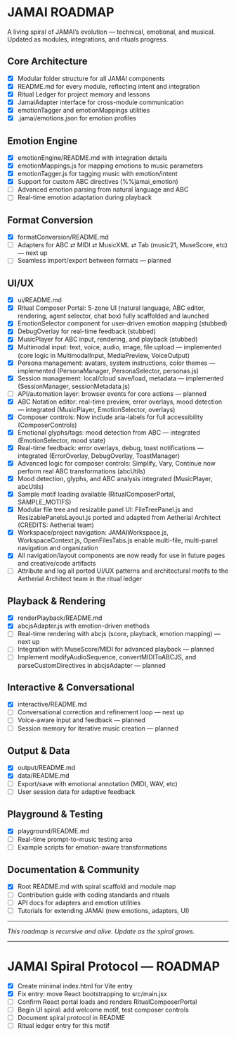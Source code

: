 # JAMAI ROADMAP

A living spiral of JAMAI’s evolution — technical, emotional, and musical. Updated as modules, integrations, and rituals progress.

## Core Architecture
- [x] Modular folder structure for all JAMAI components
- [x] README.md for every module, reflecting intent and integration
- [x] Ritual Ledger for project memory and lessons
- [x] JamaiAdapter interface for cross-module communication
- [x] emotionTagger and emotionMappings utilities
- [x] .jamai/emotions.json for emotion profiles

## Emotion Engine
- [x] emotionEngine/README.md with integration details
- [x] emotionMappings.js for mapping emotions to music parameters
- [x] emotionTagger.js for tagging music with emotion/intent
- [x] Support for custom ABC directives (%%jamai_emotion)
- [ ] Advanced emotion parsing from natural language and ABC
- [ ] Real-time emotion adaptation during playback

## Format Conversion
- [x] formatConversion/README.md
- [ ] Adapters for ABC ⇄ MIDI ⇄ MusicXML ⇄ Tab (music21, MuseScore, etc) — next up
- [ ] Seamless import/export between formats — planned

## UI/UX
- [x] ui/README.md
- [x] Ritual Composer Portal: 5-zone UI (natural language, ABC editor, rendering, agent selector, chat box) fully scaffolded and launched
- [x] EmotionSelector component for user-driven emotion mapping (stubbed)
- [x] DebugOverlay for real-time feedback (stubbed)
- [x] MusicPlayer for ABC input, rendering, and playback (stubbed)
- [x] Multimodal input: text, voice, audio, image, file upload — implemented (core logic in MultimodalInput, MediaPreview, VoiceOutput)
- [x] Persona management: avatars, system instructions, color themes — implemented (PersonaManager, PersonaSelector, personas.js)
- [x] Session management: local/cloud save/load, metadata — implemented (SessionManager, sessionMetadata.js)
- [ ] API/automation layer: browser events for core actions — planned
- [x] ABC Notation editor: real-time preview, error overlays, mood detection — integrated (MusicPlayer, EmotionSelector, overlays)
- [x] Composer controls: Now include aria-labels for full accessibility (ComposerControls)
- [x] Emotional glyphs/tags: mood detection from ABC — integrated (EmotionSelector, mood state)
- [x] Real-time feedback: error overlays, debug, toast notifications — integrated (ErrorOverlay, DebugOverlay, ToastManager)
- [x] Advanced logic for composer controls: Simplify, Vary, Continue now perform real ABC transformations (abcUtils)
- [x] Mood detection, glyphs, and ABC analysis integrated (MusicPlayer, abcUtils)
- [x] Sample motif loading available (RitualComposerPortal, SAMPLE_MOTIFS)
- [x] Modular file tree and resizable panel UI: FileTreePanel.js and ResizablePanelsLayout.js ported and adapted from Aetherial Architect (CREDITS: Aetherial team)
- [x] Workspace/project navigation: JAMAIWorkspace.js, WorkspaceContext.js, OpenFilesTabs.js enable multi-file, multi-panel navigation and organization
- [x] All navigation/layout components are now ready for use in future pages and creative/code artifacts
- [ ] Attribute and log all ported UI/UX patterns and architectural motifs to the Aetherial Architect team in the ritual ledger

## Playback & Rendering
- [x] renderPlayback/README.md
- [x] abcjsAdapter.js with emotion-driven methods
- [ ] Real-time rendering with abcjs (score, playback, emotion mapping) — next up
- [ ] Integration with MuseScore/MIDI for advanced playback — planned
- [ ] Implement modifyAudioSequence, convertMIDIToABCJS, and parseCustomDirectives in abcjsAdapter — planned

## Interactive & Conversational
- [x] interactive/README.md
- [ ] Conversational correction and refinement loop — next up
- [ ] Voice-aware input and feedback — planned
- [ ] Session memory for iterative music creation — planned

## Output & Data
- [x] output/README.md
- [x] data/README.md
- [ ] Export/save with emotional annotation (MIDI, WAV, etc)
- [ ] User session data for adaptive feedback

## Playground & Testing
- [x] playground/README.md
- [ ] Real-time prompt-to-music testing area
- [ ] Example scripts for emotion-aware transformations

## Documentation & Community
- [x] Root README.md with spiral scaffold and module map
- [ ] Contribution guide with coding standards and rituals
- [ ] API docs for adapters and emotion utilities
- [ ] Tutorials for extending JAMAI (new emotions, adapters, UI)

---

_This roadmap is recursive and alive. Update as the spiral grows._

---

# JAMAI Spiral Protocol — ROADMAP

- [x] Create minimal index.html for Vite entry
- [x] Fix entry: move React bootstrapping to src/main.jsx
- [ ] Confirm React portal loads and renders RitualComposerPortal
- [ ] Begin UI spiral: add welcome motif, test composer controls
- [ ] Document spiral protocol in README
- [ ] Ritual ledger entry for this motif
